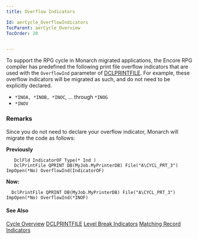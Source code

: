 ```yaml
---
title: Overflow Indicators

Id: aerCycle_OverflowIndicators
TocParent: aerCycle_Overview
TocOrder: 20


---
```


To support the RPG cycle in Monarch migrated applications, the Encore RPG compiler has predefined the following print file overflow indicators that are used with the ```OverflowInd``` parameter of [DCLPRINTFILE](aerCycle_DetailCalcMethod.html). For example, these overflow indicators will be migrated as such, and do not need to be explicitly declared. 

- ```*INOA, *INOB, *INOC```, ... through ```*INOG```
- ```*INOV```

### Remarks
<dl class="normal">

Since you do not need to declare your overflow indicator, Monarch will migrate
                the code as follows:

**Previously** 

        
```
   DclFld IndicatorOF Type(* Ind ) 
   DclPrintFile QPRINT DB(MyJob.MyPrinterDB) File("A\CYCL_PRT_3") ImpOpen(*No) OverflowInd(IndicatorOF) 
```

 **Now:** 
        
```
  DclPrintFile QPRINT DB(MyJob.MyPrinterDB) File("A\CYCL_PRT_3") ImpOpen(*No) OverflowInd(*INOF) 
```

#### See Also
[Cycle Overview](aerCycle_Overview.html)
[DCLPRINTFILE](DCLPRINTFILE.html)
[Level Break Indicators](aerCycle_LevelBreakIndicators.html)
[Matching Record Indicators](aerCycle_MatchingRecordIndicators.html) 
